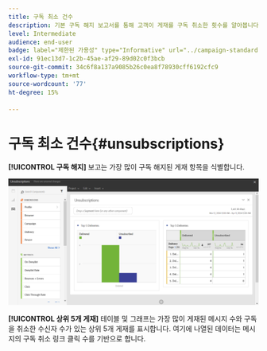 ```yaml
---
title: 구독 최소 건수
description: 기본 구독 해지 보고서를 통해 고객이 게재를 구독 취소한 횟수를 알아봅니다.
level: Intermediate
audience: end-user
badge: label="제한된 가용성" type="Informative" url="../campaign-standard-migration-home.md" tooltip="마이그레이션된 사용자 Campaign Standard으로 제한됨"
exl-id: 91ec13d7-1c2b-45ae-af29-89d02c0f3bcb
source-git-commit: 34c6f8a137a9085b26c0ea8f78930cff6192cfc9
workflow-type: tm+mt
source-wordcount: '77'
ht-degree: 15%

---
```


# 구독 최소 건수{#unsubscriptions}

**[!UICONTROL 구독 해지]** 보고는 가장 많이 구독 해지된 게재 항목을 식별합니다.

![](assets/delivery_reports_unsub.png)

**[!UICONTROL 상위 5개 게재]** 테이블 및 그래프는 가장 많이 게재된 메시지 수와 구독을 취소한 수신자 수가 있는 상위 5개 게재를 표시합니다. 여기에 나열된 데이터는 메시지의 구독 취소 링크 클릭 수를 기반으로 합니다.
